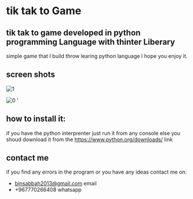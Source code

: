 # tik tak to Game 
## tik tak to game developed in python programming Language with thinter Liberary
  simple game that I build throw learing python language I hope you enjoy it. 

## screen shots
![1](https://github.com/Mahfoud-Sa/XO_Game/assets/76104809/08e87da4-7f91-4ede-8f90-10de297d96f5)


![0](https://github.com/Mahfoud-Sa/XO_Game/assets/76104809/c3b2b151-e444-4f83-92f8-4da25ba75e62)
'

## how to install it:
if you have the python interprenter just run it from any console 
else you shoud download it from the https://www.python.org/downloads/ link

## contact me
if you find any errors in the program or you have any ideas contact me on:

* binsabbah2013@gmail.com email
* +967770266408 whatsapp
